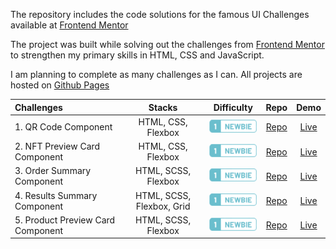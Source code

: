 The repository includes the code solutions for the famous UI Challenges available at [Frontend Mentor](https://www.frontendmentor.io/challenges)

The project was built while solving out the challenges from [Frontend Mentor](https://www.frontendmentor.io/challenges) to strengthen my primary skills in HTML, CSS and JavaScript.

I am planning to complete as many challenges as I can. All projects are hosted on [Github Pages](https://pages.github.com/)

| Challenges                        |          Stacks           |           Difficulty           |                                                    Repo                                                     |                                                    Demo                                                     |
| :-------------------------------- | :-----------------------: | :----------------------------: | :---------------------------------------------------------------------------------------------------------: | :---------------------------------------------------------------------------------------------------------: |
| 1. QR Code Component              |    HTML, CSS, Flexbox     | ![NEWBIE](./images/NEWBIE.png) |       [Repo](https://github.com/Benjamin-Wall/Frontend-Mentor-Solutions/tree/main/qr-code-component)        |       [Live](https://benjamin-wall.github.io/Frontend-Mentor-Solutions/qr-code-component/index.html)        |
| 2. NFT Preview Card Component     |    HTML, CSS, Flexbox     | ![NEWBIE](./images/NEWBIE.png) |   [Repo](https://github.com/Benjamin-Wall/Frontend-Mentor-Solutions/tree/main/nft-preview-card-component)   |   [Live](https://benjamin-wall.github.io/Frontend-Mentor-Solutions/nft-preview-card-component/index.html)   |
| 3. Order Summary Component        |    HTML, SCSS, Flexbox    | ![NEWBIE](./images/NEWBIE.png) |    [Repo](https://github.com/Benjamin-Wall/Frontend-Mentor-Solutions/tree/main/order-summary-component)     |    [Live](https://benjamin-wall.github.io/Frontend-Mentor-Solutions/order-summary-component/index.html)     |
| 4. Results Summary Component      | HTML, SCSS, Flexbox, Grid | ![NEWBIE](./images/NEWBIE.png) |   [Repo](https://github.com/Benjamin-Wall/Frontend-Mentor-Solutions/tree/main/results-summary-component)    |   [Live](https://benjamin-wall.github.io/Frontend-Mentor-Solutions/results-summary-component/index.html)    |
| 5. Product Preview Card Component |    HTML, SCSS, Flexbox    | ![NEWBIE](./images/NEWBIE.png) | [Repo](https://github.com/Benjamin-Wall/Frontend-Mentor-Solutions/tree/main/product-preview-card-component) | [Live](https://benjamin-wall.github.io/Frontend-Mentor-Solutions/product-preview-card-component/index.html) |
